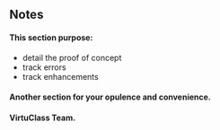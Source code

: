 ## Notes  

#### This section purpose:  

 * detail the proof of concept  
 * track errors  
 * track enhancements  


#### Another section for your opulence and convenience.  
#### VirtuClass Team.